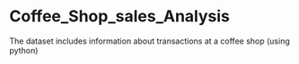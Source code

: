 # Coffee_Shop_sales_Analysis
The dataset includes information about transactions at a coffee shop (using python)
